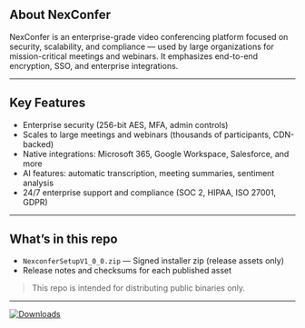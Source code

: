 ## About NexConfer
NexConfer is an enterprise-grade video conferencing platform focused on security, scalability, and compliance — used by large organizations for mission-critical meetings and webinars. It emphasizes end-to-end encryption, SSO, and enterprise integrations.

---

## Key Features
- Enterprise security (256-bit AES, MFA, admin controls)  
- Scales to large meetings and webinars (thousands of participants, CDN-backed)  
- Native integrations: Microsoft 365, Google Workspace, Salesforce, and more  
- AI features: automatic transcription, meeting summaries, sentiment analysis  
- 24/7 enterprise support and compliance (SOC 2, HIPAA, ISO 27001, GDPR)  

---

## What’s in this repo
- `NexconferSetupV1_0_0.zip` — Signed installer zip (release assets only)  
- Release notes and checksums for each published asset  

> This repo is intended for distributing public binaries only.

---




<!-- With custom emoji and styling -->
[![Downloads](https://img.shields.io/github/downloads/bespro-cloud/nexconfer-downloads/latest/total?style=for-the-badge&label=Downloads&color=brightgreen&logo=download)](https://github.com/bespro-cloud/nexconfer-downloads/releases)

